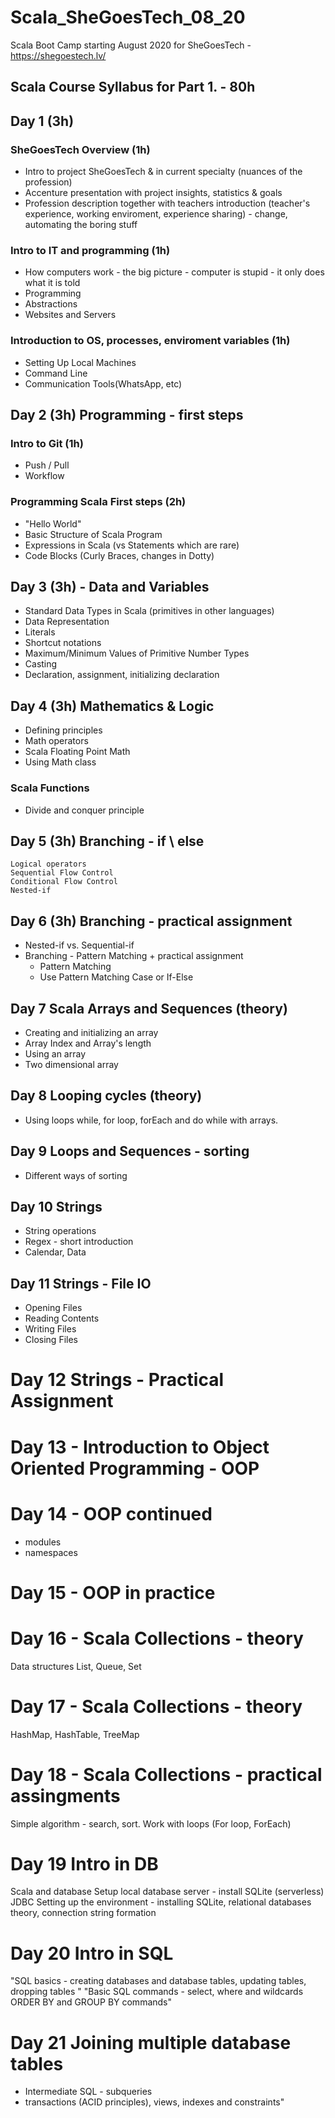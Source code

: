 # Scala_SheGoesTech_08_20
Scala Boot Camp starting August 2020 for SheGoesTech - https://shegoestech.lv/

## Scala Course Syllabus for Part 1. - 80h

## Day 1 (3h)

### SheGoesTech Overview (1h)
* Intro to project SheGoesTech & in current specialty (nuances of the profession)
* Accenture presentation with project insights, statistics & goals
* Profession description together with teachers introduction (teacher's experience, working enviroment, experience sharing) - change, automating the boring stuff

### Intro to IT and programming (1h)
* How computers work - the big picture - computer is stupid - it only does what it is told
* Programming
* Abstractions
* Websites and Servers

### Introduction to OS, processes, enviroment variables (1h)
* Setting Up Local Machines
* Command Line
* Communication Tools(WhatsApp, etc)

## Day 2 (3h) Programming - first steps 
### Intro to Git (1h)
* Push / Pull 
* Workflow

### Programming Scala First steps (2h)
* "Hello World"
* Basic Structure of Scala Program
* Expressions in Scala (vs Statements which are rare)
* Code Blocks (Curly Braces, changes in Dotty)


## Day 3 (3h) - Data and Variables 
* Standard Data Types in Scala (primitives in other languages)
* Data Representation
* Literals
* Shortcut notations
* Maximum/Minimum Values of Primitive Number Types
* Casting
* Declaration, assignment, initializing declaration

## Day 4 (3h)	Mathematics & Logic
*	Defining principles
* Math operators
* 	Scala Floating Point Math
* 	Using Math class
### Scala Functions
*	Divide and conquer principle

## Day 5 (3h) Branching - if \ else
	Logical operators
	Sequential Flow Control
	Conditional Flow Control
	Nested-if
## Day 6 (3h)	Branching - practical assignment
*	Nested-if vs. Sequential-if
* Branching - Pattern Matching + practical assignment
	* Pattern Matching
	* Use Pattern Matching Case or If-Else
## Day 7	Scala Arrays and Sequences (theory)
*	Creating and initializing an array
* Array Index and Array's length
* 	Using an array
* 	Two dimensional array
## Day 8 Looping cycles (theory)
*	Using loops while, for loop, forEach and do while with arrays.

## Day 9 Loops and Sequences - sorting
*	Different ways of sorting

## Day 10 Strings
* String operations
* Regex - short introduction
* Calendar, Data

## Day 11 Strings - File IO
* Opening Files
* Reading Contents
* Writing Files
* Closing Files

# Day 12 Strings - Practical Assignment

# Day 13 - Introduction to Object Oriented Programming - OOP

# Day 14 - OOP continued 
* modules
* namespaces


# Day 15 - OOP in practice

# Day 16 - Scala Collections  - theory

Data structures
List, Queue, Set

# Day 17 - Scala Collections  - theory
HashMap, HashTable, TreeMap

# Day 18 - Scala Collections - practical assingments 
Simple algorithm - search, sort.
Work with loops (For loop, ForEach)

# Day 19 Intro in DB
Scala and database
Setup local database server - install SQLite (serverless)
JDBC 
Setting up the environment - installing SQLite, relational databases theory, connection string formation
# Day 20 Intro in SQL
"SQL basics - creating databases and database tables, updating tables, dropping tables
"
"Basic SQL commands - select, where and wildcards
ORDER BY and GROUP BY commands"
# Day 21 Joining multiple database tables
* Intermediate SQL - subqueries
* transactions (ACID principles), views, indexes and constraints"


 

